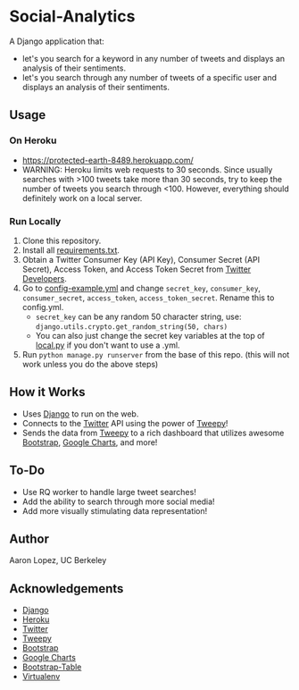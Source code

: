 # Social-Analytics

A Django application that:
* let's you search for a keyword in any number of tweets and displays an analysis of their sentiments.
* let's you search through any number of tweets of a specific user and displays an analysis of their sentiments.

## Usage
### On Heroku
* https://protected-earth-8489.herokuapp.com/
* WARNING: Heroku limits web requests to 30 seconds. Since usually searches with >100 tweets take more than 30 seconds, try to keep the number of tweets you search through <100. However, everything should definitely work on a local server.

### Run Locally
1. Clone this repository.
2. Install all [requirements.txt](https://github.com/aaaronlopez/Social-Analytics/blob/master/requirements.txt).
3. Obtain a Twitter Consumer Key (API Key), Consumer Secret (API Secret), Access Token, and Access Token Secret from [Twitter Developers](https://dev.twitter.com/).
4. Go to [config-example.yml](https://github.com/aaaronlopez/Social-Analytics/blob/master/config-example.yml) and change `secret_key`, `consumer_key`, `consumer_secret`, `access_token`, `access_token_secret`. Rename this to config.yml.
	* `secret_key` can be any random 50 character string, use: `django.utils.crypto.get_random_string(50, chars)`
	* You can also just change the secret key variables at the top of [local.py](https://github.com/aaaronlopez/Social-Analytics/blob/master/project/settings/local.py) if you don't want to use a .yml.
6. Run `python manage.py runserver` from the base of this repo. (this will not work unless you do the above steps)

## How it Works
* Uses [Django](https://www.djangoproject.com/) to run on the web.
* Connects to the [Twitter](https://twitter.com/) API using the power of [Tweepy](https://github.com/tweepy/tweepy)!
* Sends the data from [Tweepy](https://github.com/tweepy/tweepy) to a rich dashboard that utilizes awesome [Bootstrap](http://getbootstrap.com/), [Google Charts](https://developers.google.com/chart/), and more!

## To-Do
* Use RQ worker to handle large tweet searches!
* Add the ability to search through more social media!
* Add more visually stimulating data representation!

## Author
Aaron Lopez, UC Berkeley

## Acknowledgements
* [Django](https://www.djangoproject.com/)
* [Heroku](https://www.heroku.com/)
* [Twitter](https://twitter.com/)
* [Tweepy](https://github.com/tweepy/tweepy)
* [Bootstrap](http://getbootstrap.com/)
* [Google Charts](https://developers.google.com/chart/)
* [Bootstrap-Table](https://github.com/wenzhixin/bootstrap-table)
* [Virtualenv](https://virtualenv.pypa.io/en/latest/)

